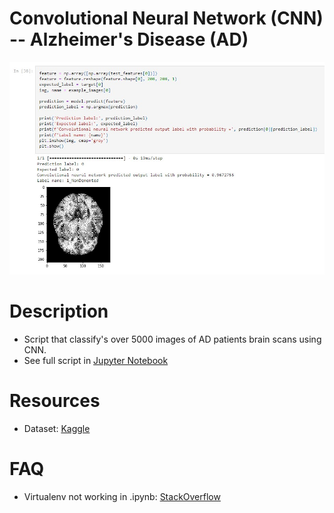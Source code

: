 # Convolutional Neural Network (CNN) -- Alzheimer's Disease (AD)
![AD Cnn Test Information](./img/cnn_ad_example.jpg)

# Description
- Script that classify's over 5000 images of AD patients brain scans using CNN.
- See full script in [Jupyter Notebook](https://github.com/ericvpineda/cnn_ad/blob/master/ad_mri_classification.ipynb)

# Resources 
- Dataset: [Kaggle](https://www.kaggle.com/datasets/tourist55/alzheimers-dataset-4-class-of-images?resource=download)

# FAQ
- Virtualenv not working in .ipynb: [StackOverflow](https://stackoverflow.com/questions/42449814/running-jupyter-notebook-in-a-virtualenv-installed-sklearn-module-not-available)

